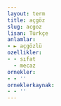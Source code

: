 ```yaml
---
layout: term
title: açgöz
slug: acgoz
lisan: Türkçe
anlamlar:
- ► açgözlü
ozellikler:
- - sıfat
  - mecaz
ornekler:
- - ''
orneklerkaynak:
- - ''
---
```

